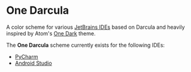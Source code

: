 # One Darcula

A color scheme for various [JetBrains IDEs](https://www.jetbrains.com/products.html#type=ide) based on Darcula and heavily inspired by Atom's [One Dark](https://github.com/atom/one-dark-ui) theme.

The **One Darcula** scheme currently exists for the following IDEs:
- [PyCharm](pycharm)
- [Android Studio](android-studio)

